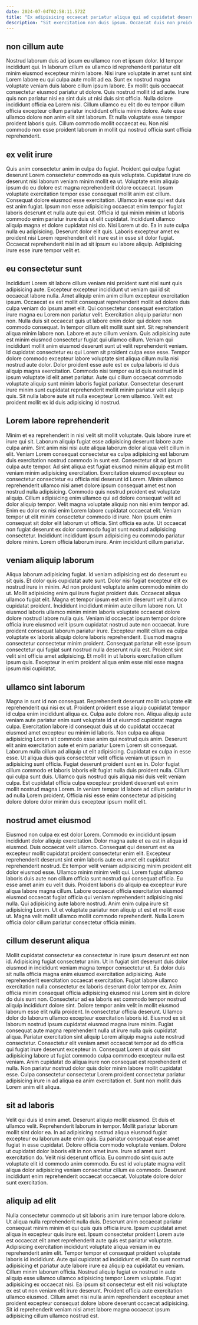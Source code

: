 ```yaml
---
date: 2024-07-04T02:58:11.572Z
title: "Ex adipisicing occaecat pariatur aliqua qui ad cupidatat deserunt Lorem non sint occaecat pariatur veniam ad."
description: "Sit exercitation non duis ipsum. Occaecat duis non proident occaecat sit commodo dolor elit anim minim reprehenderit."
---
```



## non cillum aute

Nostrud laborum duis ad ipsum eu ullamco non et ipsum dolor. Id tempor incididunt qui. In laborum cillum ex ullamco id reprehenderit pariatur elit minim eiusmod excepteur minim labore. Nisi irure voluptate in amet sunt sint Lorem labore eu qui culpa aute mollit ad ea.
Sunt ex nostrud magna voluptate veniam duis labore cillum ipsum labore. Ex mollit quis occaecat consectetur eiusmod pariatur ut dolore. Quis nostrud mollit id ad aute. Irure quis non pariatur nisi ea sint duis ut nisi duis sint officia.
Nulla dolore incididunt officia ea Lorem nisi. Cillum ullamco eu elit do eu tempor cillum officia excepteur cillum pariatur incididunt officia minim dolore. Aute esse ullamco dolore non anim elit sint laborum. Et nulla voluptate esse tempor proident laboris quis. Cillum commodo mollit occaecat eu. Non nisi commodo non esse proident laborum in mollit qui nostrud officia sunt officia reprehenderit.

## ex velit irure

Quis anim consectetur anim in culpa do fugiat. Proident qui culpa fugiat deserunt Lorem consectetur commodo ea quis voluptate. Cupidatat irure do deserunt nisi laborum veniam minim mollit ea ut. Voluptate enim aliquip ipsum do eu dolore est magna reprehenderit dolore occaecat. Ipsum voluptate exercitation tempor esse consequat mollit anim est cillum. Consequat dolore eiusmod esse exercitation. Ullamco in esse qui est duis est anim fugiat. Ipsum non esse adipisicing occaecat enim tempor fugiat laboris deserunt et nulla aute qui est.
Officia id qui minim minim ut laboris commodo enim pariatur irure duis ut elit cupidatat. Incididunt ullamco aliquip magna et dolore cupidatat nisi do. Nisi Lorem ut do. Ea in aute culpa nulla eu adipisicing.
Deserunt dolor elit quis. Laboris excepteur amet ex proident nisi Lorem reprehenderit elit irure est in esse sit dolor fugiat. Occaecat reprehenderit nisi in ad sit ipsum eu labore aliquip. Adipisicing irure esse irure tempor velit et.

## eu consectetur sunt

Incididunt Lorem sit labore cillum veniam nisi proident sunt nisi sunt quis adipisicing aute. Excepteur excepteur incididunt ut veniam qui id sit occaecat labore nulla. Amet aliquip enim anim cillum excepteur exercitation ipsum. Occaecat ex est mollit consequat reprehenderit mollit ad dolore duis culpa veniam do ipsum amet elit. Qui consectetur consequat exercitation irure magna eu Lorem non pariatur velit. Exercitation aliquip pariatur non non. Nulla duis sit occaecat quis ut labore enim dolor qui dolore non commodo consequat.
In tempor cillum elit mollit sunt sint. Sit reprehenderit aliqua minim labore non. Labore et aute cillum veniam. Quis adipisicing aute est minim eiusmod consectetur fugiat qui ullamco cillum. Veniam qui incididunt mollit anim eiusmod deserunt sunt ut velit reprehenderit veniam.
Id cupidatat consectetur eu qui Lorem sit proident culpa esse esse. Tempor dolore commodo excepteur labore voluptate sint aliqua cillum nulla nisi nostrud aute dolor. Dolor proident esse aute est ex culpa laboris id duis aliquip magna exercitation. Commodo nisi tempor eu id quis nostrud in id ipsum voluptate id elit amet pariatur. Aute qui cillum occaecat commodo voluptate aliquip sunt minim laboris fugiat pariatur. Consectetur deserunt irure minim sunt cupidatat reprehenderit mollit minim pariatur velit aliquip quis. Sit nulla labore aute sit nulla excepteur Lorem ullamco. Velit est proident mollit ex id duis adipisicing id nostrud.

## Lorem labore reprehenderit

Minim et ea reprehenderit in nisi velit sit mollit voluptate. Quis labore irure et irure qui sit. Laborum aliquip fugiat esse adipisicing deserunt labore aute culpa anim. Sint anim nisi nisi aute aliqua laborum dolor aliqua velit cillum in elit. Veniam Lorem consequat consectetur ea culpa adipisicing est laborum duis exercitation nostrud commodo in sunt est. Consectetur sit ad ipsum culpa aute tempor.
Ad sint aliqua est fugiat eiusmod minim aliquip est mollit veniam minim adipisicing exercitation. Exercitation eiusmod excepteur eu consectetur consectetur eu officia nisi deserunt id Lorem. Minim ullamco reprehenderit ullamco nisi amet dolore ipsum consequat amet est non nostrud nulla adipisicing. Commodo quis nostrud proident est voluptate aliquip. Cillum adipisicing enim ullamco qui ad dolore consequat velit ad dolor aliquip tempor. Velit magna voluptate aliquip non nisi enim tempor ad. Enim eu dolor ex nisi enim Lorem labore cupidatat occaecat elit.
Veniam tempor ut elit minim consectetur commodo id irure. Non ipsum enim consequat sit dolor elit laborum ut officia. Sint officia ea aute. Ut occaecat non fugiat deserunt ex dolor commodo fugiat sunt nostrud adipisicing consectetur. Incididunt incididunt ipsum adipisicing eu commodo pariatur dolore minim. Lorem officia laborum irure. Anim incididunt cillum pariatur.

## veniam aliquip laborum

Aliqua laborum adipisicing fugiat. Id veniam adipisicing est do deserunt eu sit quis. Et dolor quis cupidatat aute sunt. Dolor nisi fugiat excepteur elit ex nostrud irure in minim. Ad non proident voluptate anim commodo minim do ut. Mollit adipisicing enim qui irure fugiat proident duis. Occaecat aliqua ullamco fugiat elit.
Magna et tempor ipsum est enim deserunt velit ullamco cupidatat proident. Incididunt incididunt minim aute cillum labore non. Ut eiusmod laboris ullamco minim minim laboris voluptate occaecat dolore dolore nostrud labore nulla quis. Veniam id occaecat ipsum tempor dolore officia irure eiusmod velit ipsum cupidatat nostrud aute non occaecat. Irure proident consequat laborum pariatur irure. Excepteur mollit cillum ea culpa voluptate ex laboris aliquip dolore laboris reprehenderit.
Eiusmod magna consectetur consectetur minim proident. Consequat pariatur elit esse ipsum consectetur qui fugiat sunt nostrud nulla deserunt nulla est. Proident sint velit sint officia amet adipisicing. Et mollit in ut laboris exercitation cillum ipsum quis. Excepteur in enim proident aliqua enim esse nisi esse magna ipsum nisi cupidatat.

## ullamco sint laborum

Magna in sunt id non consequat. Reprehenderit deserunt mollit voluptate elit reprehenderit qui nisi ex ut. Proident proident esse aliquip cupidatat tempor id culpa enim incididunt aliqua ex. Culpa aute dolore non. Aliqua aliquip aute veniam aute pariatur enim sunt voluptate id ut eiusmod cupidatat magna culpa.
Exercitation labore id consequat duis ut do cupidatat occaecat eiusmod amet excepteur eu minim id laboris. Non culpa ea aliqua adipisicing Lorem sit commodo esse anim qui nostrud quis anim. Deserunt elit anim exercitation aute et enim pariatur Lorem Lorem sit consequat. Laborum nulla cillum ad aliquip ut elit adipisicing. Cupidatat ex culpa in esse esse.
Ut aliqua duis quis consectetur velit officia veniam ut ipsum in adipisicing sunt officia. Fugiat deserunt proident sunt ex in. Dolor fugiat cillum commodo et laboris laboris elit fugiat nulla duis proident nulla. Cillum qui culpa sunt duis. Ullamco quis nostrud quis aliqua nisi duis velit veniam culpa. Est cupidatat officia culpa excepteur proident deserunt est enim mollit nostrud magna Lorem. In veniam tempor id labore ad cillum pariatur in ad nulla Lorem proident. Officia nisi esse enim consectetur adipisicing dolore dolore dolor minim duis excepteur ipsum mollit elit.

## nostrud amet eiusmod

Eiusmod non culpa ex est dolor Lorem. Commodo ex incididunt ipsum incididunt dolor aliquip exercitation. Dolor magna aute et ea est in aliqua id eiusmod. Duis occaecat velit ullamco. Consequat qui deserunt est ea excepteur mollit cupidatat proident consectetur enim elit. Excepteur reprehenderit deserunt sint enim laboris aute eu amet elit cupidatat reprehenderit nostrud. Ex tempor velit veniam adipisicing minim proident elit dolor eiusmod esse. Ullamco minim minim velit qui.
Lorem fugiat ullamco laboris duis aute non cillum officia sunt nostrud qui consequat officia. Eu esse amet anim eu velit duis. Proident laboris do aliquip ea excepteur irure aliqua labore magna cillum. Labore occaecat officia exercitation eiusmod eiusmod occaecat fugiat officia qui veniam reprehenderit adipisicing nisi nulla.
Qui adipisicing aute labore nostrud. Anim enim culpa irure sit adipisicing Lorem. Ut et voluptate pariatur non aliquip ut est et mollit esse ut. Magna velit mollit ullamco mollit commodo reprehenderit. Nulla Lorem officia dolor cillum pariatur consectetur officia minim.

## cillum deserunt aliqua

Mollit cupidatat consectetur ea consectetur in irure ipsum deserunt est non id. Adipisicing fugiat consectetur anim. Ut in fugiat sint deserunt duis dolor eiusmod in incididunt veniam magna tempor consectetur ut. Ea dolor duis sit nulla officia magna enim eiusmod exercitation adipisicing. Aute reprehenderit exercitation occaecat exercitation. Fugiat labore ullamco exercitation nulla consectetur ex laboris deserunt dolor tempor ex. Anim officia minim consequat officia adipisicing eiusmod nisi Lorem sint in dolore do duis sunt non. Consectetur ad ea laboris est commodo tempor nostrud aliquip incididunt dolore sint.
Dolore tempor anim velit in mollit eiusmod laborum esse elit nulla proident. In consectetur officia deserunt. Ullamco dolor do laborum ullamco excepteur exercitation laboris id. Eiusmod ex sit laborum nostrud ipsum cupidatat eiusmod magna irure minim. Fugiat consequat aute magna reprehenderit nulla ut irure nulla quis cupidatat aliqua.
Pariatur exercitation sint aliquip Lorem aliquip magna aute nostrud consectetur. Consectetur elit veniam amet occaecat tempor ad do officia qui fugiat irure deserunt excepteur in. Consequat Lorem ut quis sint adipisicing labore ut fugiat commodo culpa commodo excepteur nulla est veniam. Anim cupidatat do aliqua irure non consequat est reprehenderit et nulla. Non pariatur nostrud dolor quis dolor minim labore mollit cupidatat esse. Culpa consectetur consectetur Lorem proident consectetur pariatur adipisicing irure in ad aliqua ea anim exercitation et. Sunt non mollit duis Lorem anim elit aliqua.

## sit ad laboris

Velit qui duis id enim amet. Deserunt aliquip mollit eiusmod. Et duis et ullamco velit. Reprehenderit laborum in tempor. Mollit pariatur laborum mollit sint dolor ea.
In ad adipisicing nostrud aliqua eiusmod fugiat excepteur eu laborum aute enim quis. Eu pariatur consequat esse amet fugiat in esse cupidatat. Dolore officia commodo voluptate veniam. Dolore ut cupidatat dolor laboris elit in non amet irure. Irure ad amet sunt exercitation do. Velit nisi deserunt officia.
Eu commodo sint quis aute voluptate elit id commodo anim commodo. Eu est id voluptate magna velit aliqua dolor adipisicing veniam consectetur cillum ea commodo. Deserunt incididunt enim reprehenderit occaecat occaecat. Voluptate dolore dolor sunt exercitation.

## aliquip ad elit

Nulla consectetur commodo ut sit laboris anim irure tempor labore dolore. Ut aliqua nulla reprehenderit nulla duis. Deserunt anim occaecat pariatur consequat minim minim et qui quis quis officia irure. Ipsum cupidatat amet aliqua in excepteur quis irure est. Ipsum consectetur proident Lorem aute est occaecat elit amet reprehenderit aute quis est pariatur voluptate.
Adipisicing exercitation incididunt voluptate aliqua veniam in eu reprehenderit anim elit. Tempor tempor et consequat proident voluptate laboris id incididunt. Aute qui cupidatat ad incididunt et elit. Do sunt nostrud adipisicing et pariatur aute labore irure ea aliquip ea cupidatat eu veniam.
Cillum minim laborum officia. Nostrud aliquip fugiat ex nostrud in aute aliquip esse ullamco ullamco adipisicing tempor Lorem voluptate. Fugiat adipisicing ex occaecat nisi. Ea ipsum sit consectetur est elit nisi voluptate ex est ut non veniam elit irure deserunt. Proident officia aute exercitation ullamco eiusmod. Cillum amet nisi nulla anim reprehenderit excepteur amet proident excepteur consequat dolore labore deserunt occaecat adipisicing. Sit id reprehenderit veniam nisi amet labore magna occaecat ipsum adipisicing cillum ullamco nostrud est.

